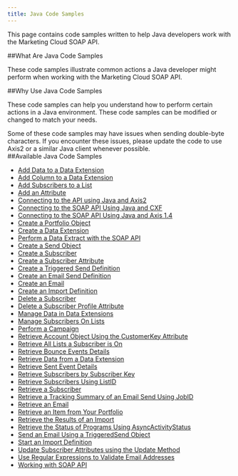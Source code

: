 ```yaml
---
title: Java Code Samples
---
```

<p>This page contains code samples written to help Java developers work with the Marketing Cloud SOAP API.</p>

##What Are Java Code Samples
<p>These code samples illustrate common actions a Java developer might perform when working with the Marketing Cloud SOAP API.</p>

##Why Use Java Code Samples
<p>These code samples can help you understand how to perform certain actions in a Java environment. These code samples can be modified or changed to match your needs.</p>
<div class="alert"> Some of these code samples may have issues when sending double-byte characters. If you encounter these issues, please update the code to use Axis2 or a similar Java client whenever possible.</div>
##Available Java Code Samples
<ul> <li><a title="Adding_Data_to_Data_Extension_Object" href="adding_data_to_data_extension_object.htm">Add Data to a Data Extension</a></li><li><a title="Adding_New_Column_to_an_Existing_Data_Extension" href="adding_new_column_to_an_existing_data_extension.htm">Add Column to a Data Extension</a></li><li><a title="Adding_Subscribers_to_a_List" href="adding_subscribers_to_a_list.htm">Add Subscribers to a List</a></li><li><a title="Adding_an_Attribute_Via_the_Web_Service_API" href="adding_an_attribute_via_the_web_service_api.htm">Add an Attribute</a></li><li><a title="Connecting_to_the_API_using_Java_and_Axis2" href="connecting_to_the_api_using_java_and_axis2.htm">Connecting to the API using Java and Axis2</a></li><li><a title="Connecting_to_the_SOAP_API_Using_Java_and_CXF" href="connecting_to_the_soap_api_using_java_and_cxf.htm">Connecting to the SOAP API Using Java and CXF</a></li><li><a title="Connecting_to_the_Web_Service_API_Using_Java_and_Axis_1.4" href="connecting_to_the_web_service_api_using_java_and_axis_14.htm">Connecting to the SOAP API Using Java and Axis 1.4</a></li><li><a title="Creating_A_Portfolio_Object_Via_the_Web_Service_API" href="creating_a_portfolio_object_via_the_web_service_api.htm">Create a Portfolio Object</a></li><li><a title="Creating_a_Data_Extension_using_Web_Service_API" href="creating_a_data_extension_using_web_service_api.htm">Create a Data Extension</a></li><li><a title="Creating_a_Data_Extract_Activity_with_the_SOAP_Web_Service_API" href="creating_a_data_extract_activity_with_the_soap_web_service_api.htm">Perform a Data Extract with the SOAP API</a></li><li><a title="Creating_a_Send_Object" href="creating_a_send_object.htm">Create a Send Object</a></li><li><a title="Creating_a_Subscriber" href="creating_a_subscriber.htm">Create a Subscriber</a></li><li><a title="Creating_a_Subscriber_Attribute" href="creating_a_subscriber_attribute.htm">Create a Subscriber Attribute</a></li><li><a title="Creating_a_Triggered_Send_Definition" href="creating_a_triggered_send_definition.htm">Create a Triggered Send Definition</a></li><li><a title="Creating_an_Email_Send_Definition_Using_the_Web_Service_API" href="creating_an_email_send_definition_using_the_web_service_api.htm">Create an Email Send Definition</a></li><li><a title="Creating_an_Email_Via_the_Web_Service_API" href="creating_an_email_via_the_web_service_api.htm">Create an Email</a></li><li><a title="Creating_an_Import_Definition" href="creating_an_import_definition.htm">Create an Import Definition</a></li><li><a title="Deleting_A_Subscriber" href="deleting_a_subscriber.htm">Delete a Subscriber</a></li><li><a title="Deleting_a_Subscriber_Profile_Attribute" href="deleting_a_subscriber_profile_attribute.htm">Delete a Subscriber Profile Attribute</a></li><li><a title="Managing_Data_In_Data_Extensions" href="managing_data_in_data_extensions.htm">Manage Data in Data Extensions</a></li><li><a title="Managing_Subscribers_On_Lists" href="managing_subscribers_on_lists.htm">Manage Subscribers On Lists</a></li><li><a title="Performing_a_Campaign_Via_the_Web_Service_API" href="performing_a_campaign_via_the_web_service_api.htm">Perform a Campaign</a></li><li><a title="Retrieving_Account_Object_Using_The_CustomerKey_Attribute" href="retrieving_account_object_using_the_partnerkey_attribute.htm">Retrieve Account Object Using the CustomerKey Attribute</a></li><li><a title="Retrieving_All_Lists_a_Subscriber_is_On" href="retrieving_all_lists_a_subscriber_is_on.htm">Retrieve All Lists a Subscriber is On</a></li><li><a title="Retrieving_Bounce_Event_Details" href="retrieving_bounce_event_details.htm">Retrieve Bounce Events Details</a></li><li><a title="Retrieving_Data_from_a_Data_Extension" href="retrieving_data_from_a_data_extension.htm">Retrieve Data from a Data Extension</a></li><li><a title="Retrieve_SentEvent_Details_for_Job" href="retrieve_sentevent_details_for_job.htm">Retrieve Sent Event Details</a></li><li><a title="Retrieving_Subscribers_By_Subscriber_Key" href="retrieving_subscribers_by_subscriber_key.htm">Retrieve Subscribers by Subscriber Key</a></li><li><a title="Retrieving_Subscribers_Using_ListID" href="retrieving_subscribers_using_listid.htm">Retrieve Subscribers Using ListID</a></li><li><a title="Retrieve_a_Subscriber_Via_the_Web_Service_API" href="retrieve_a_subscriber_via_the_web_service_api.htm">Retrieve a Subscriber</a></li><li><a title="Summary_of_Send_Using_JobId" href="summary_of_send_using_jobid.htm">Retrieve a Tracking Summary of an Email Send Using JobID</a></li><li><a title="Retrieving_an_Email_via_the_SOAP_API" href="retrieving_an_email_via_the_soap_api.htm">Retrieve an Email</a></li><li><a title="Retrieving_an_Item_from_Your_Portfolio" href="retrieving_an_item_from_your_portfolio.htm">Retrieve an Item from Your Portfolio</a></li><li><a title="Retrieving_the_Results_of_an_Import" href="retrieving_the_results_of_an_import.htm">Retrieve the Results of an Import</a></li><li><a title="Retrieving_the_Status_of_Programs_using_AsyncActivityStatus" href="retrieving_the_status_of_programs_using_asyncactivitystatus.htm">Retrieve the Status of Programs Using AsyncActivityStatus</a></li><li><a title="Send_TriggeredSend_Email" href="send_triggeredsend_email.htm">Send an Email Using a TriggeredSend Object</a></li><li><a title="Starting_an_Import_Definition_Via_the_Web_Service_API" href="starting_an_import_definition_via_the_web_service_api.htm">Start an Import Definition</a></li><li><a title="Updating_Subscriber_Attributes_Using_the_Update_Method" href="updating_subscriber_attributes_using_the_update_method.htm">Update Subscriber Attributes using the Update Method</a></li><li><a title="Using_Regular_Expressions_to_Validate_Email_Addresses" href="using_regular_expressions_to_validate_email_addresses.htm">Use Regular Expressions to Validate Email Addresses</a></li><li><a title="Working_with_SOAP_Web_Service_API" href="working_with_soap_web_service_api.htm">Working with SOAP API</a></li>
</ul>

